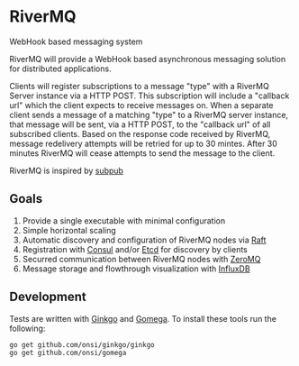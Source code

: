 RiverMQ
========

WebHook based messaging system

RiverMQ will provide a WebHook based asynchronous messaging solution for distributed applications.

Clients will register subscriptions to a message "type" with a RiverMQ Server instance via a HTTP POST.  This subscription will include a "callback url" which the client expects to receive messages on.  When a separate client sends a message of a matching "type" to a RiverMQ server instance, that message will be sent, via a HTTP POST, to the "callback url" of all subscribed clients.  Based on the response code received by RiverMQ, message redelivery attempts will be retried for up to 30 mintes.  After 30 minutes RiverMQ will cease attempts to send the message to the client.

RiverMQ is inspired by [subpub](https://github.com/PearsonEducation/subpub)


Goals
-----

1. Provide a single executable with minimal configuration
1. Simple horizontal scaling
1. Automatic discovery and configuration of RiverMQ nodes via [Raft](https://raft.github.io/)
1. Registration with [Consul](https://www.consul.io/) and/or [Etcd](https://coreos.com/etcd/) for discovery by clients
1. Securred communication between RiverMQ nodes with [ZeroMQ](http://zeromq.org/)
1. Message storage and flowthrough visualization with [InfluxDB](https://influxdata.com/)


Development
-----------
Tests are written with [Ginkgo](http://onsi.github.io/ginkgo/) and [Gomega](http://onsi.github.io/gomega/).  To install these tools run the following:
```
go get github.com/onsi/ginkgo/ginkgo
go get github.com/onsi/gomega
```
